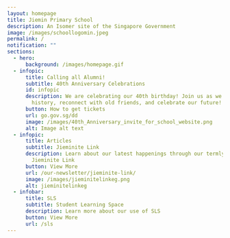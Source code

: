 ```yaml
---
layout: homepage
title: Jiemin Primary School
description: An Isomer site of the Singapore Government
image: /images/schoollogomin.jpeg
permalink: /
notification: ""
sections:
  - hero:
      background: /images/homepage.gif
  - infopic:
      title: Calling all Alumni!
      subtitle: 40th Anniversary Celebrations
      id: infopic
      description: We are celebrating our 40th birthday! Join us as we honour our rich
        history, reconnect with old friends, and celebrate our future!
      button: How to get tickets
      url: go.gov.sg/dd
      image: /images/40th_Anniversary_invite_for_school_website.png
      alt: Image alt text
  - infopic:
      title: Articles
      subtitle: Jieminite Link
      description: Learn about our latest happenings through our termly newsletter
        Jieminite Link
      button: View More
      url: /our-newsletter/jieminite-link/
      image: /images/jieminitelinkeg.png
      alt: jieminitelinkeg
  - infobar:
      title: SLS
      subtitle: Student Learning Space
      description: Learn more about our use of SLS
      button: View More
      url: /sls
---
```

